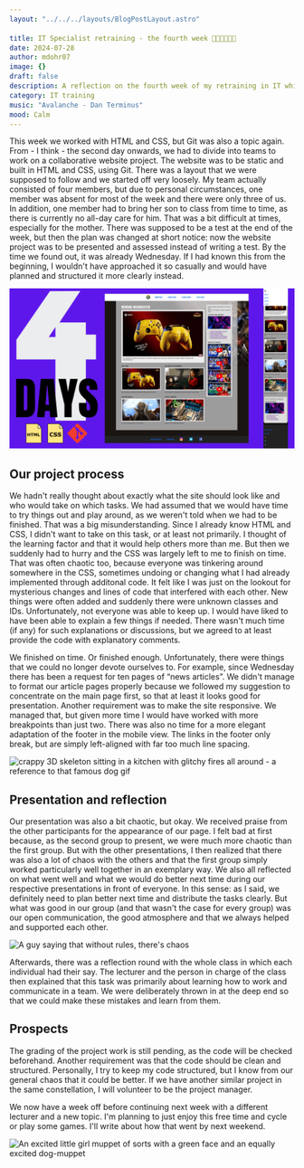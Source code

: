 ```yaml
---
layout: "../../../layouts/BlogPostLayout.astro"

title: IT Specialist retraining - the fourth week 🧑‍💻👩‍💻👨‍💻
date: 2024-07-28
author: mdohr07
image: {}
draft: false
description: A reflection on the fourth week of my retraining in IT whith HTML and CSS
category: IT training
music: "Avalanche - Dan Terminus"
mood: Calm
---
```

This week we worked with HTML and CSS, but Git was also a topic again. From - I think - the second day onwards, we had to divide into teams to work on a collaborative website project. The website was to be static and built in HTML and CSS, using Git. There was a layout that we were supposed to follow and we started off very loosely. 
My team actually consisted of four members, but due to personal circumstances, one member was absent for most of the week and there were only three of us. In addition, one member had to bring her son to class from time to time, as there is currently no all-day care for him. That was a bit difficult at times, especially for the mother.
There was supposed to be a test at the end of the week, but then the plan was changed at short notice: now the website project was to be presented and assessed instead of writing a test. By the time we found out, it was already Wednesday. If I had known this from the beginning, I wouldn't have approached it so casually and would have planned and structured it more clearly instead.

<img src="/public/blogimg/tinktink.png" alt="Screenshots of our website project">

## Our project process
We hadn't really thought about exactly what the site should look like and who would take on which tasks. We had assumed that we would have time to try things out and play around, as we weren't told when we had to be finished. That was a big misunderstanding. 
Since I already know HTML and CSS, I didn't want to take on this task, or at least not primarily. I thought of the learning factor and that it would help others more than me. But then we suddenly had to hurry and the CSS was largely left to me to finish on time. That was often chaotic too, because everyone was tinkering around somewhere in the CSS, sometimes undoing or changing what I had already implemented through additonal code. It felt like I was just on the lookout for mysterious changes and lines of code that interfered with each other. New things were often added and suddenly there were unknown classes and IDs. 
Unfortunately, not everyone was able to keep up. I would have liked to have been able to explain a few things if needed. There wasn't much time (if any) for such explanations or discussions, but we agreed to at least provide the code with explanatory comments.

We finished on time. Or finished enough. Unfortunately, there were things that we could no longer devote ourselves to. For example, since Wednesday there has been a request for ten pages of “news articles”. We didn't manage to format our article pages properly because we followed my suggestion to concentrate on the main page first, so that at least it looks good for presentation. Another requirement was to make the site responsive. We managed that, but given more time I would have worked with more breakpoints than just two. There was also no time for a more elegant adaptation of the footer in the mobile view. The links in the footer only break, but are simply left-aligned with far too much line spacing.

<img src="https://i.giphy.com/media/v1.Y2lkPTc5MGI3NjExNHo4bW04c2kyNHA2aHcwNnZlNHY4MnhmN2U1bTB3M25zM255Y3o1NyZlcD12MV9pbnRlcm5hbF9naWZfYnlfaWQmY3Q9Zw/3o7TKL9JE2dDb7pj0I/giphy.gif" alt="crappy 3D skeleton sitting in a kitchen with glitchy fires all around - a reference to that famous dog gif">

## Presentation and reflection
Our presentation was also a bit chaotic, but okay. We received praise from the other participants for the appearance of our page. I felt bad at first because, as the second group to present, we were much more chaotic than the first group. But with the other presentations, I then realized that there was also a lot of chaos with the others and that the first group simply worked particularly well together in an exemplary way. We also all reflected on what went well and what we would do better next time during our respective presentations in front of everyone. In this sense: as I said, we definitely need to plan better next time and distribute the tasks clearly. But what was good in our group (and that wasn't the case for every group) was our open communication, the good atmosphere and that we always helped and supported each other.

<img src="https://i.giphy.com/media/v1.Y2lkPTc5MGI3NjExYTV3cGlobXdwOXU1aXpnb2oyczc5djVxcHBkOW1oYWZyYnE5MjJ3YyZlcD12MV9pbnRlcm5hbF9naWZfYnlfaWQmY3Q9Zw/iB4PoTVka0Xnul7UaC/giphy.gif" alt="A guy saying that without rules, there's chaos">

Afterwards, there was a reflection round with the whole class in which each individual had their say. The lecturer and the person in charge of the class then explained that this task was primarily about learning how to work and communicate in a team. We were deliberately thrown in at the deep end so that we could make these mistakes and learn from them.

## Prospects
The grading of the project work is still pending, as the code will be checked beforehand. Another requirement was that the code should be clean and structured. Personally, I try to keep my code structured, but I know from our general chaos that it could be better. If we have another similar project in the same constellation, I will volunteer to be the project manager.

We now have a week off before continuing next week with a different lecturer and a new topic. I'm planning to just enjoy this free time and cycle or play some games. I'll write about how that went by next weekend.

<img src="https://i.giphy.com/media/v1.Y2lkPTc5MGI3NjExaWd4N2kycGJmNjl3dnZhbHhidG1qOGRibXpubm5mZ3hmM3pxMGp3dCZlcD12MV9pbnRlcm5hbF9naWZfYnlfaWQmY3Q9Zw/wtX705WQ4MCSnXKdrX/giphy.gif" alt="An excited little girl muppet of sorts with a green face and an equally excited dog-muppet">